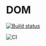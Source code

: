 # DOM

[![Build status](https://ci.appveyor.com/api/projects/status/eufxwjry60orxet6?svg=true)](https://ci.appveyor.com/project/stanislavsamo/dom)


![CI](https://github.com/stanislavsamo/DOM/actions/workflows/web.yml/badge.svg)